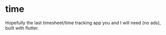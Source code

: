# time
Hopefully the last timesheet/time tracking app you and I will need (no ads), built with flutter.
